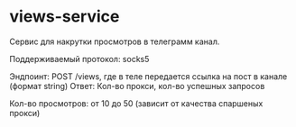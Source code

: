 # views-service
Сервис для накрутки просмотров в телеграмм канал.

Поддерживаемый протокол: socks5

Эндпоинт: POST /views, где в теле передается ссылка на пост в канале (формат string)
Ответ: Кол-во прокси, кол-во успешных запросов

Кол-во просмотров: от 10 до 50 (зависит от качества спаршеных прокси)

